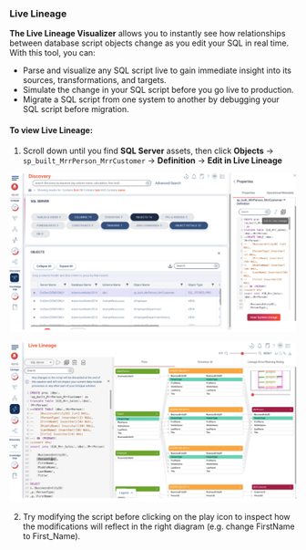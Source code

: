 ### Live Lineage

**The Live Lineage Visualizer** allows you to instantly see how relationships between database script objects change as you edit your SQL in real time. With this tool, you can:

- Parse and visualize any SQL script live to gain immediate insight into its sources, transformations, and targets.  
- Simulate the change in your SQL script before you go live to production.  
- Migrate a SQL script from one system to another by debugging your SQL script before migration.

#### To view Live Lineage:
1. Scroll down until you find **SQL Server** assets, then click **Objects** → `sp_built_MrrPerson_MrrCustomer` → **Definition** → **Edit in Live Lineage**



![Discovery Module Live Lineage](./images/discovery-module-live-lineage.png)

![Live Lineage](./images/live-lineage.png)

2. Try modifying the script before clicking on the play icon to inspect how the modifications will reflect in the right diagram (e.g. change FirstName to First_Name).
